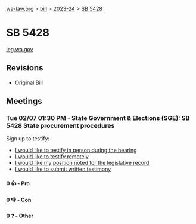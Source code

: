 [wa-law.org](/) > [bill](/bill/) > [2023-24](/bill/2023-24/) > [SB 5428](/bill/2023-24/sb/5428/)

# SB 5428
[leg.wa.gov](https://app.leg.wa.gov/billsummary?BillNumber=5428&Year=2023&Initiative=false)

## Revisions
* [Original Bill](1/)

## Meetings
### Tue 02/07 01:30 PM - State Government & Elections (SGE): SB 5428 State procurement procedures
Sign up to testify:
* [I would like to testify in person during the hearing](https://app.leg.wa.gov/csi/Testifier/Add?chamber=House&mId=30709&aId=150969&caId=21144&tId=1)
* [I would like to testify remotely](https://app.leg.wa.gov/csi/Testifier/Add?chamber=House&mId=30709&aId=150969&caId=21144&tId=2)
* [I would like my position noted for the legislative record](https://app.leg.wa.gov/csi/Testifier/Add?chamber=House&mId=30709&aId=150969&caId=21144&tId=3)
* [I would like to submit written testimony](https://app.leg.wa.gov/csi/Testifier/Add?chamber=House&mId=30709&aId=150969&caId=21144&tId=4)

#### 0 👍 - Pro

#### 0 👎 - Con

#### 0 ❓ - Other
